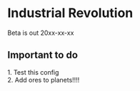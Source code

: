 # Industrial Revolution

Beta is out 20xx-xx-xx

## Important to do
<p align="justify">
  1. Test this config<BR>
  2. Add ores to planets!!!!<BR>
                        
